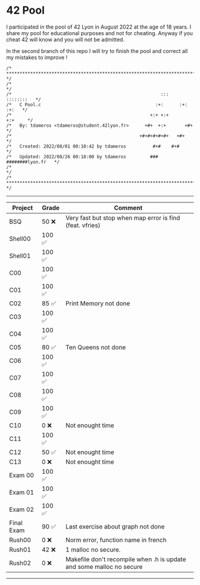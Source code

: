 # 42 Pool

I participated in the pool of 42 Lyon in August 2022 at the age of 18 years.
I share my pool for educational purposes and not for cheating. Anyway if you cheat 42 will know and you will not be admitted.

In the second branch of this repo I will try to finish the pool and correct all my mistakes to improve !
```
/* ************************************************************************** */
/*                                                                            */
/*                                                        :::      ::::::::   */
/*   C Pool.c                                           :+:      :+:    :+:   */
/*                                                    +:+ +:+         +:+     */
/*   By: tdameros <tdameros@student.42lyon.fr>      +#+  +:+       +#+        */
/*                                                +#+#+#+#+#+   +#+           */
/*   Created: 2022/08/01 00:10:42 by tdameros          #+#    #+#             */
/*   Updated: 2022/08/26 00:18:00 by tdameros         ###   ########lyon.fr   */
/*                                                                            */
/* ************************************************************************** */
```
****

|Project|Grade|Comment
|---|---|---
|BSQ|50  ❌ | Very fast but stop when map error is find (feat. vfries)
|Shell00|100 ✅|
|Shell01|100 ✅|
|C00|100 ✅|
|C01|100 ✅|
|C02|85 ✅| Print Memory not done
|C03|100 ✅|
|C04|100 ✅|
|C05|80 ✅| Ten Queens not done
|C06|100 ✅|
|C07|100 ✅|
|C08|100 ✅|
|C09|100 ✅|
|C10|0  ❌| Not enought time
|C11|100 ✅|
|C12|50 ✅| Not enought time
|C13|0  ❌| Not enought time
|Exam 00|100 ✅|
|Exam 01|100 ✅|
|Exam 02|100 ✅|
|Final Exam|90 ✅| Last exercise about graph not done
|Rush00| 0  ❌| Norm error, function name in french
|Rush01| 42  ❌| 1 malloc no secure.
|Rush02| 0  ❌| Makefile don't recompile when .h is update and some malloc no secure

****
